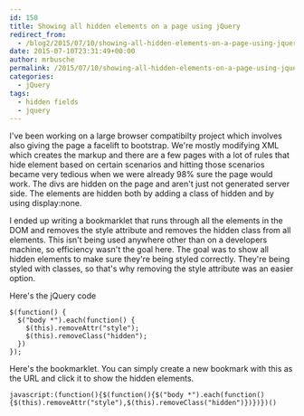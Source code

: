 ```yaml
---
id: 150
title: Showing all hidden elements on a page using jQuery
redirect_from:
  - /blog2/2015/07/10/showing-all-hidden-elements-on-a-page-using-jquery/
date: 2015-07-10T23:31:49+00:00
author: mrbusche
permalink: /2015/07/10/showing-all-hidden-elements-on-a-page-using-jquery/
categories:
  - jQuery
tags:
  - hidden fields
  - jquery
---
```


I've been working on a large browser compatibilty project which involves also giving the page a facelift to bootstrap. We're mostly modifying XML which creates the markup and there are a few pages with a lot of rules that hide element based on certain scenarios and hitting those scenarios became very tedious when we were already 98% sure the page would work. The divs are hidden on the page and aren't just not generated server side. The elements are hidden both by adding a class of hidden and by using display:none.

I ended up writing a bookmarklet that runs through all the elements in the DOM and removes the style attribute and removes the hidden class from all elements. This isn't being used anywhere other than on a developers machine, so efficiency wasn't the goal here. The goal was to show all hidden elements to make sure they're being styled correctly. They're being styled with classes, so that's why removing the style attribute was an easier option.

Here's the jQuery code

    $(function() {
      $("body *").each(function() {
        $(this).removeAttr("style");
        $(this).removeClass("hidden");
      })
    });

Here's the bookmarklet. You can simply create a new bookmark with this as the URL and click it to show the hidden elements.

    javascript:(function(){$(function(){$("body *").each(function(){$(this).removeAttr("style"),$(this).removeClass("hidden")})})})()
